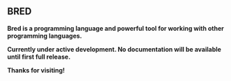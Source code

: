## BRED

**Bred is a programming language and powerful tool for working with other programming languages.**

**Currently under active development. No documentation will be available until first full release.**

**Thanks for visiting!**